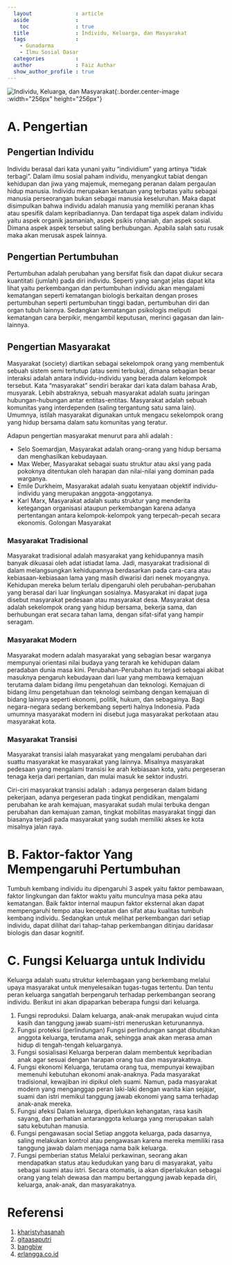 ```yaml
---
  layout              : article
  aside               :
    toc               : true
  title               : Individu, Keluarga, dan Masyarakat
  tags                : 
    - Gunadarma
    - Ilmu Sosial Dasar
  categories          : 
  author              : Faiz Authar
  show_author_profile : true
---
```

![Individu, Keluarga, dan Masyarakat](/assets/images/Posts/2019-10-03-Ilmu-Sosial-Dasar-3/ISD-3-1.jpg){:.border.center-image :width="256px" height="256px"}
# A. Pengertian
## Pengertian Individu
Individu berasal dari kata yunani yaitu “individium” yang artinya “tidak terbagi”. 
Dalam ilmu sosial paham individu, menyangkut tabiat dengan kehidupan dan jiwa yang majemuk, memegang peranan dalam pergaulan hidup manusia. 
Individu merupakan kesatuan yang terbatas yaitu sebagai manusia perseorangan bukan sebagai manusia keseluruhan. 
Maka dapat disimpulkan bahwa individu adalah manusia yang memiliki peranan khas atau spesifik dalam kepribadiannya. 
Dan terdapat tiga aspek dalam individu yaitu aspek organik jasmaniah, aspek psikis rohaniah, dan aspek sosial. 
Dimana aspek aspek tersebut saling berhubungan. Apabila salah satu rusak maka akan merusak aspek lainnya. 

## Pengertian Pertumbuhan
Pertumbuhan adalah perubahan yang bersifat fisik dan dapat diukur secara kuantitati (jumlah) pada diri individu. 
Seperti yang sangat jelas dapat kita lihat yaitu perkembangan dan pertumbuhan individu akan mengalami kematangan seperti kematangan biologis berkaitan dengan proses pertumbuhan seperti pertumbuhan tinggi badan, pertumbuhan diri dan organ tubuh lainnya. 
Sedangkan kematangan psikologis meliputi kematangan cara berpikir, mengambil keputusan, merinci gagasan dan lain-lainnya.

## Pengertian Masyarakat
Masyarakat (society) diartikan sebagai sekelompok orang yang membentuk sebuah sistem semi tertutup (atau semi terbuka), dimana sebagian besar interaksi adalah antara individu-individu yang berada dalam kelompok tersebut. Kata “masyarakat” sendiri berakar dari kata dalam bahasa Arab, musyarak. Lebih abstraknya, sebuah masyarakat adalah suatu jaringan hubungan-hubungan antar entitas-entitas. Masyarakat adalah sebuah komunitas yang interdependen (saling tergantung satu sama lain). Umumnya, istilah masyarakat digunakan untuk mengacu sekelompok orang yang hidup bersama dalam satu komunitas yang teratur.

Adapun pengertian masyarakat menurut para ahli adalah :
* Selo Soemardjan, Masyarakat adalah orang-orang yang hidup bersama dan menghasilkan kebudayaan.
* Max Weber, Masyarakat sebagai suatu struktur atau aksi yang pada pokoknya ditentukan oleh harapan dan nilai-nilai yang dominan pada warganya.
* Emile Durkheim, Masyarakat adalah suatu kenyataan objektif individu-individu yang merupakan anggota-anggotanya.
* Karl Marx, Masyarakat adalah suatu struktur yang menderita ketegangan organisasi ataupun perkembangan karena adanya pertentangan antara kelompok-kelompok yang terpecah-pecah secara ekonomis.
Golongan Masyarakat

### Masyarakat Tradisional
Masyarakat tradisional adalah masyarakat yang kehidupannya masih banyak dikuasai oleh adat istiadat lama. Jadi, masyarakat tradisional di dalam melangsungkan kehidupannya berdasarkan pada cara-cara atau kebiasaan-kebiasaan lama yang masih diwarisi dari nenek moyangnya. Kehidupan mereka belum terlalu dipengaruhi oleh perubahan-perubahan yang berasal dari luar lingkungan sosialnya. Masyarakat ini dapat juga disebut masyarakat pedesaan atau masyarakat desa. Masyarakat desa adalah sekelompok orang yang hidup bersama, bekerja sama, dan berhubungan erat secara tahan lama, dengan sifat-sifat yang hampir seragam.

### Masyarakat Modern
Masyarakat modern adalah masyarakat yang sebagian besar warganya mempunyai orientasi nilai budaya yang terarah ke kehidupan dalam peradaban dunia masa kini. Perubahan-Perubahan itu terjadi sebagai akibat masuknya pengaruh kebudayaan dari luar yang membawa kemajuan terutama dalam bidang ilmu pengetahuan dan teknologi. Kemajuan di bidang ilmu pengetahuan dan teknologi seimbang dengan kemajuan di bidang lainnya seperti ekonomi, politik, hukum, dan sebagainya. Bagi negara-negara sedang berkembang seperti halnya Indonesia. Pada umumnya masyarakat modern ini disebut juga masyarakat perkotaan atau masyarakat kota.

### Masyarakat Transisi
Masyarakat transisi ialah masyarakat yang mengalami perubahan dari suattu masyarakat ke masyarakat yang lainnya. Misalnya masyarakat pedesaan yang mengalami transisi ke arah kebiasaan kota, yaitu pergeseran tenaga kerja dari pertanian, dan mulai masuk ke sektor industri.

Ciri-ciri masyarakat transisi adalah : adanya pergeseran dalam bidang pekerjaan, adanya pergeseran pada tingkat pendidikan, mengalami perubahan ke arah kemajuan, masyarakat sudah mulai terbuka dengan perubahan dan kemajuan zaman, tingkat mobilitas masyarakat tinggi dan biasanya terjadi pada masyarakat yang sudah memiliki akses ke kota misalnya jalan raya.

# B. Faktor-faktor Yang Mempengaruhi Pertumbuhan
Tumbuh kembang individu itu dipengaruhi 3 aspek yaitu faktor  pembawaan, faktor lingkungan dan faktor waktu yaitu munculnya masa peka atau kematangan. Baik faktor internal maupun faktor eksternal akan dapat mempengaruhi tempo atau kecepatan dan sifat atau kualitas tumbuh kembang individu. Sedangkan untuk melihat perkembangan dari setiap individu, dapat dilihat dari tahap-tahap perkembangan ditinjau daridasar biologis dan dasar kognitif.

# C. Fungsi Keluarga untuk Individu
Keluarga adalah suatu struktur kelembagaan yang berkembang melalui upaya masyarakat untuk menyelesaikan tugas-tugas tertentu. Dan tentu peran keluarga sangatlah berpengaruh terhadap perkembangan seorang individu. Berikut ini akan dipaparkan beberapa fungsi dari keluarga.

1. Fungsi reproduksi.
Dalam keluarga, anak-anak merupakan wujud cinta kasih dan tanggung jawab suami-istri meneruskan keturunannya.
2. Fungsi proteksi (perlindungan)
Fungsi perlindungan sangat dibutuhkan anggota keluarga, terutama anak, sehingga anak akan merasa aman hidup di tengah-tengah keluarganya.
3. Fungsi sosialisasi
Keluarga berperan dalam membentuk kepribadian anak agar sesuai dengan harapan orang tua dan masyarakatnya.
4. Fungsi ekonomi
Keluarga, terutama orang tua, mempunyai kewajiban memenuhi kebutuhan ekonomi anak-anaknya. Pada masyarakat tradisional, kewajiban ini dipikul oleh suami. Namun, pada masyarakat modern yang menganggap peran laki-laki dengan wanita kian sejajar, suami dan istri memikul tanggung jawab ekonomi yang sama terhadap anak-anak mereka.
5. Fungsi afeksi
Dalam keluarga, diperlukan kehangatan, rasa kasih sayang, dan perhatian antaranggota keluarga yang merupakan salah satu kebutuhan manusia.
6. Fungsi pengawasan social
Setiap anggota keluarga, pada dasarnya, saling melakukan kontrol atau pengawasan karena mereka memiliki rasa tanggung jawab dalam menjaga nama baik keluarga.
7. Fungsi pemberian status
Melalui perkawinan, seorang akan mendapatkan status atau kedudukan yang baru di masyarakat, yaitu sebagai suami atau istri. Secara otomatis, ia akan diperlakukan sebagai orang yang telah dewasa dan mampu bertanggung jawab kepada diri, keluarga, anak-anak, dan masyarakatnya.

# Referensi
1. [kharistyhasanah](http://kharistyhasanah.blogspot.com/2010/10/pengertian-masyarakat.html)
2. [gitaasaputri](https://gitaasaputri.wordpress.com/2013/12/12/pengertian-individu/)
3. [bangbiw](https://bangbiw.com/penjelasan-tentang-individu-keluarga-dan-masyarakat/)
4. [erlangga.co.id](https://erlangga.co.id/materi-belajar/smp/8894-fungsi-keluarga.html)
